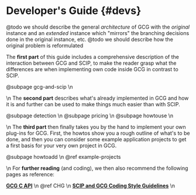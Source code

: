 # Developer's Guide {#devs}

@todo we should describe the general *architecture* of GCG with the *original* instance and an *extended* instance which "mirrors" the branching decisions done in the original instance, etc.
@todo we should describe how the original problem is reformulated

The **first part** of this guide includes a comprehensive description of the interaction between GCG and SCIP, to make the reader grasp what the differences are when implementing own code inside GCG in contrast to SCIP.

@subpage gcg-and-scip \n

\n
The **second part** describes what's already implemented in GCG and how it is and further can be used to make things much easier than with SCIP.

@subpage detection \n
@subpage pricing \n
@subpage howtouse \n

\n
The **third part** then finally takes you by the hand to implement your own plug-ins for
GCG. First, the howtos show you a rough outline of what's to be done, and then you can
consider some example application projects to get a first basis for your very own project in GCG.

@subpage howtoadd \n
@ref example-projects

\n
For **further reading** (and coding), we then also recommend the following pages as reference:

<a href="modules.html"><b>GCG C API</b></a> \n
@ref CHG \n
<a href="https://scip.zib.de/doc-6.0.2/html/CODE.php"><b>SCIP and GCG Coding Style Guidelines</b></a> \n
